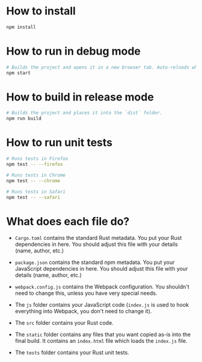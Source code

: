 # How to install

```sh
npm install
```

# How to run in debug mode

```sh
# Builds the project and opens it in a new browser tab. Auto-reloads when the project changes.
npm start
```

# How to build in release mode

```sh
# Builds the project and places it into the `dist` folder.
npm run build
```

# How to run unit tests

```sh
# Runs tests in Firefox
npm test -- --firefox

# Runs tests in Chrome
npm test -- --chrome

# Runs tests in Safari
npm test -- --safari
```

# What does each file do?

* `Cargo.toml` contains the standard Rust metadata. You put your Rust dependencies in here. You should adjust this file with your details (name, author, etc.)

* `package.json` contains the standard npm metadata. You put your JavaScript dependencies in here. You should adjust this file with your details (name, author, etc.)

* `webpack.config.js` contains the Webpack configuration. You shouldn't need to change this, unless you have very special needs.

* The `js` folder contains your JavaScript code (`index.js` is used to hook everything into Webpack, you don't need to change it).

* The `src` folder contains your Rust code.

* The `static` folder contains any files that you want copied as-is into the final build. It contains an `index.html` file which loads the `index.js` file.

* The `tests` folder contains your Rust unit tests.
